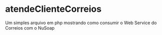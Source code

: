 # atendeClienteCorreios
Um simples arquivo em php mostrando como consumir o Web Service do Correios com o NuSoap

